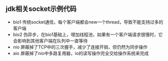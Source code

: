## jdk相关socket示例代码

* bio1 传统socket通信，每个客户端都会new一个thread，导致不能支持过多的客户端
* bio2 伪异步，在bio1基础上，增加线程池，如果有一个客户端请求很慢时，它会影响到其他客户端在队列中一直等待
* nio  屏蔽掉了TCP中的三次握手，减少了连接开销，但仍然为同步操作
* aio  屏蔽掉了nio中多路复用器，io的读写操作完全交给操作系统来完成



